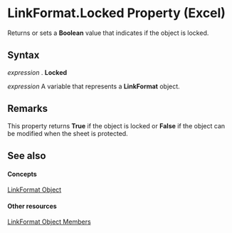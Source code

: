 
# LinkFormat.Locked Property (Excel)

Returns or sets a  **Boolean** value that indicates if the object is locked.


## Syntax

 _expression_ . **Locked**

 _expression_ A variable that represents a **LinkFormat** object.


## Remarks

This property returns  **True** if the object is locked or **False** if the object can be modified when the sheet is protected.


## See also


#### Concepts


[LinkFormat Object](3d8085bf-c113-7cbe-871b-01f3b6017824.md)
#### Other resources


[LinkFormat Object Members](c4d1328e-0bcb-5674-5569-67fcd50bccb0.md)
